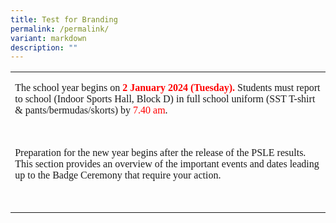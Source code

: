```yaml
---
title: Test for Branding
permalink: /permalink/
variant: markdown
description: ""
---
```

<table style="border-collapse:collapse;border:none;mso-yfti-tbllook:1184;mso-padding-alt:
 0cm 5.4pt 0cm 5.4pt;mso-border-insideh:none;mso-border-insidev:none" cellpadding="0" cellspacing="0" border="0" class="MsoTableGrid"><tbody><tr style="mso-yfti-irow:0;mso-yfti-firstrow:yes;mso-yfti-lastrow:yes"><td style="width:450.8pt;padding:0cm 5.4pt 0cm 5.4pt" valign="top" width="601"><p class="MsoNormal"><span style="font-family:Prototype">The school year begins on <b><span style="color:red">2 January 2024 (Tuesday).</span></b><span style="color:red"> </span>Students must report to school (Indoor Sports Hall, Block D) in full school uniform (SST T-shirt &amp; pants/bermudas/skorts) by <span style="color:red">7.40 am</span>.</span></p><p class="MsoNormal"><span style="font-family:Prototype">&nbsp;</span></p><p class="MsoNormal"><span style="font-family:Prototype">Preparation for the new year begins after the release of the PSLE results. This section provides an overview of the important events and dates leading up to the Badge Ceremony that require your action.</span></p><p class="MsoNormal"><span style="font-family:Prototype">&nbsp;</span></p></td></tr></tbody></table>